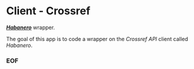 # Client - Crossref

[***Habanero***](https://github.com/sckott/habanero/) wrapper.

The goal of this app is to code a wrapper on the *Crossref API* client
called *Habanero*.

### EOF

